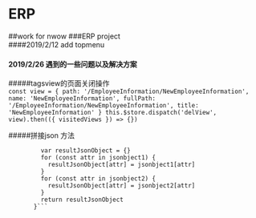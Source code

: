# ERP
##work for nwow 
###ERP project  
####2019/2/12 add topmenu  
#### 2019/2/26 遇到的一些问题以及解决方案
#####tagsview的页面关闭操作  
```const view = { path: '/EmployeeInformation/NewEmployeeInformation', name: 'NewEmployeeInformation', fullPath: '/EmployeeInformation/NewEmployeeInformation', title: 'NewEmployeeInformation' } this.$store.dispatch('delView', view).then(({ visitedViews }) => {})```  
          
#####拼接json 方法
```extend(jsonbject1, jsonbject2) {
         var resultJsonObject = {}
         for (const attr in jsonbject1) {
           resultJsonObject[attr] = jsonbject1[attr]
         }
         for (const attr in jsonbject2) {
           resultJsonObject[attr] = jsonbject2[attr]
         }
         return resultJsonObject
       }```